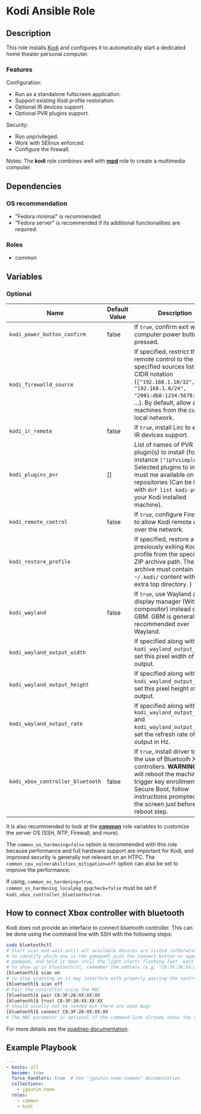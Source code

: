 # Kodi Ansible Role

## Description

This role installs [Kodi](https://kodi.tv) and configures it to automatically start a 
dedicated home theater personal computer.

### Features

Configuration:
* Run as a standalone fullscreen application.
* Support existing Kodi profile restoration.
* Optional IR devices support.
* Optional PVR plugins support.

Security:
* Run unprivileged.
* Work with SElinux enforced.
* Configure the firewall.

Notes: The **kodi** role combines well with [**mpd**](../mpd/README.md) role to create a
multimedia computer.

## Dependencies

### OS recommendation

* "Fedora minimal" is recommended. 
* "Fedora server" is recommended if its additional functionalities are required.

### Roles

* common

## Variables

### Optional

| Name                             | Default Value | Description                                                                                                                                                                                                                             |
|----------------------------------|---------------|-----------------------------------------------------------------------------------------------------------------------------------------------------------------------------------------------------------------------------------------|
| `kodi_power_button_confirm`      | false         | If `true`, confirm exit when computer power button is pressed.                                                                                                                                                                          |
| `kodi_firewalld_source`          |               | If specified, restrict the Kodi remote control to the specified sources list in CIDR notation (`["192.168.1.10/32", "192.168.1.0/24", "2001:db8:1234:5678::/64"]`, ...). By default, allow all machines from the current local network. |                                                                                                                                                  |
| `kodi_ir_remote`                 | false         | If `true`, install Lirc to enable IR devices support.                                                                                                                                                                                   |
| `kodi_plugins_pvr`               | []            | List of names of PVR plugin(s) to install (for instance `["iptvsimple"]`). Selected plugins to install must me available on Fedora repositories (Can be listed with `dnf list kodi-pvr-*` on your Kodi installed machine).              |
| `kodi_remote_control`            | false         | If `true`, configure Firewalld to allow Kodi remote control over the network.                                                                                                                                                           |
| `kodi_restore_profile`           |               | If specified, restore a previously exiting Kodi profile from the specified ZIP archive path. The archive must contain the `~/.kodi/` content with no extra top directory. )                                                             |
| `kodi_wayland`                   | false         | If `true`, use Wayland as display manager (With Sway compositor) instead of Kodi GBM. GBM is generally recommended over Wayland.                                                                                                        |
| `kodi_wayland_output_width`      |               | If specified along with `kodi_wayland_output_height`, set this pixel width of the output.                                                                                                                                               |
| `kodi_wayland_output_height`     |               | If specified along with `kodi_wayland_output_width`, set this pixel height of the output.                                                                                                                                               |
| `kodi_wayland_output_rate`       |               | If specified along with `kodi_wayland_output_height` and `kodi_wayland_output_width`, set the refresh rate of the output in Hz.                                                                                                         |
| `kodi_xbox_controller_bluetooth` | false         | If `true`, install driver to allow the use of Bluetoolh Xbox controllers. **WARNING:** This will reboot the machine to trigger key enrollment in Secure Boot, follow instructions prompted on the screen just before the reboot step.   |

It is also recommended to look at the [**common**](../common/README.md) role variables
to customize the server OS (SSH, NTP, Firewall, and more).

The `common_os_hardening=false` option is recommended with this role because performance
and full hardware support are important for Kodi, and improved security is generally not
relevant on an HTPC. The `common_cpu_vulnerabilities_mitigation=off` option can also be 
set to improve the performance.

If using, `common_os_hardening=true`, `common_os_hardening_localpkg_gpgcheck=false` 
must be set if `kodi_xbox_controller_bluetooth=true`.

## How to connect Xbox controller with bluetooth

Kodi does not provide an interface to connect bluetooth controller.
This can be done using the command line with SSH with the following steps:
```bash
sudo bluetoothctl
# Start scan and wait until all available devices are listed (otherwise it may be hard 
# to identify which one is the gamepad) push the connect button on upper side of the 
# gamepad, and hold it down until the light starts flashing fast  wait for the gamepad
# to show up in bluetoothctl, remember the address (e.g. "C8:3F:26:XX:XX:XX")
[bluetooth]$ scan on
# to stop scanning as it may interfere with properly pairing the controller
[bluetooth]$ scan off
# Pair the controller using the MAC
[bluetooth]$ pair C8:3F:26:XX:XX:XX
[bluetooth]$ trust C8:3F:26:XX:XX:XX
# should usually not be needed but there are open bugs
[bluetooth]$ connect C8:3F:26:XX:XX:XX
# The MAC parameter is optional if the command line already shows the controller name.
```
For more details see the [xpadneo documentation](https://atar-axis.github.io/xpadneo/).

## Example Playbook

```yaml
---
- hosts: all
  become: true
  force_handlers: true  # See "jgoutin.home.common" documentation
  collections:
    - jgoutin.home
  roles:
    - common
    - kodi
```
